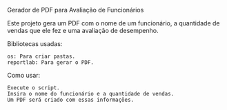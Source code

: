 Gerador de PDF para Avaliação de Funcionários

Este projeto gera um PDF com o nome de um funcionário, a quantidade de vendas que ele fez e uma avaliação de desempenho.

Bibliotecas usadas:

    os: Para criar pastas.
    reportlab: Para gerar o PDF.

Como usar:

    Execute o script.
    Insira o nome do funcionário e a quantidade de vendas.
    Um PDF será criado com essas informações.
